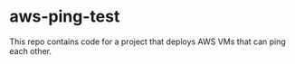 # aws-ping-test
This repo contains code for a project that deploys AWS VMs that can ping each other.
